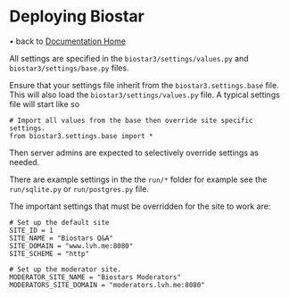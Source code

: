 # Deploying Biostar

&bull; back to [Documentation Home](index.md)

All settings are specified in the ``biostar3/settings/values.py`` and ``biostar3/settings/base.py`` files.

Ensure that your settings file inherit from the ``biostar3.settings.base`` file. This will also load the ``biostar3/settings/values.py``
file. A typical settings file will start like so

    # Import all values from the base then override site specific settings.
    from biostar3.settings.base import *

Then server admins are expected to selectively override settings as needed.

There are example settings in the the ``run/*`` folder for example see the ``run/sqlite.py`` or ``run/postgres.py`` 
file.

The important settings that must be overridden for the site to work are:
	
	# Set up the default site
	SITE_ID = 1
	SITE_NAME = "Biostars Q&A"
	SITE_DOMAIN = "www.lvh.me:8080"
	SITE_SCHEME = "http"
	
	# Set up the moderator site.
	MODERATOR_SITE_NAME = "Biostars Moderators"
	MODERATORS_SITE_DOMAIN = "moderators.lvh.me:8080"
	
	
